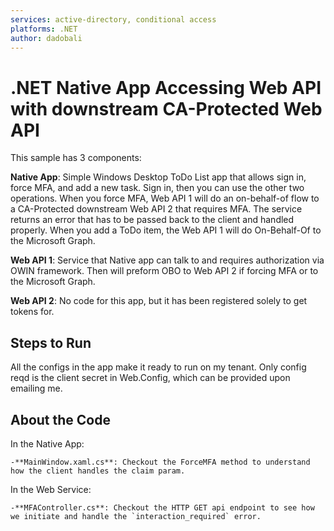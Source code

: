```yaml
---
services: active-directory, conditional access
platforms: .NET
author: dadobali
---
```


# .NET Native App Accessing Web API with downstream CA-Protected Web API

This sample has 3 components:

**Native App**: Simple Windows Desktop ToDo List app that allows sign in, force MFA, and add a new task.  Sign in, then you can use the other two operations.  When you force MFA, Web API 1 will do an on-behalf-of flow to a CA-Protected downstream Web API 2 that requires MFA.  The service returns an error that has to be passed back to the client and handled properly. When you add a ToDo item, the Web API 1 will do On-Behalf-Of to the Microsoft Graph. 

**Web API 1**: Service that Native app can talk to and requires authorization via OWIN framework.  Then will preform OBO to Web API 2 if forcing MFA or to the Microsoft Graph.

**Web API 2**: No code for this app, but it has been registered solely to get tokens for. 

## Steps to Run

All the configs in the app make it ready to run on my tenant. Only config reqd is the client secret in Web.Config, which can be provided upon emailing me. 

## About the Code

In the Native App:

	-**MainWindow.xaml.cs**: Checkout the ForceMFA method to understand how the client handles the claim param.

In the Web Service:

	-**MFAController.cs**: Checkout the HTTP GET api endpoint to see how we initiate and handle the `interaction_required` error. 

